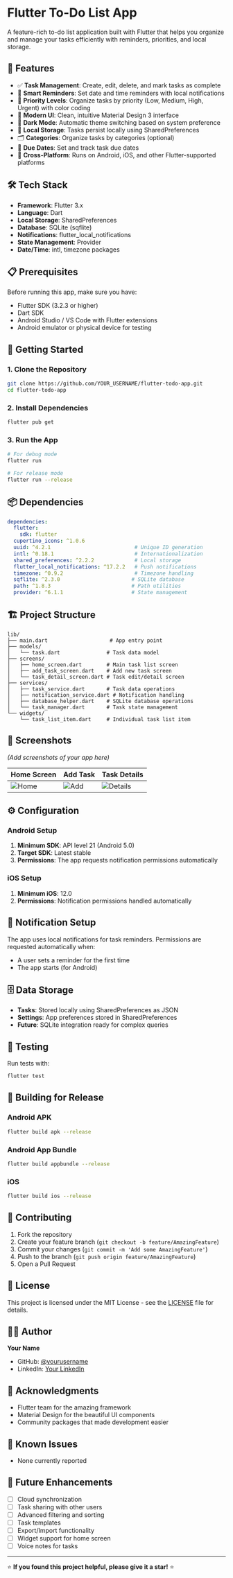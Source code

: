 # Flutter To-Do List App

A feature-rich to-do list application built with Flutter that helps you organize and manage your tasks efficiently with reminders, priorities, and local storage.

## 📱 Features

- ✅ **Task Management**: Create, edit, delete, and mark tasks as complete
- 🔔 **Smart Reminders**: Set date and time reminders with local notifications
- 🎯 **Priority Levels**: Organize tasks by priority (Low, Medium, High, Urgent) with color coding
- 📱 **Modern UI**: Clean, intuitive Material Design 3 interface
- 🌙 **Dark Mode**: Automatic theme switching based on system preference
- 💾 **Local Storage**: Tasks persist locally using SharedPreferences
- 🗂️ **Categories**: Organize tasks by categories (optional)
- 📅 **Due Dates**: Set and track task due dates
- 📱 **Cross-Platform**: Runs on Android, iOS, and other Flutter-supported platforms

## 🛠️ Tech Stack

- **Framework**: Flutter 3.x
- **Language**: Dart
- **Local Storage**: SharedPreferences
- **Database**: SQLite (sqflite)
- **Notifications**: flutter_local_notifications
- **State Management**: Provider
- **Date/Time**: intl, timezone packages

## 📋 Prerequisites

Before running this app, make sure you have:

- Flutter SDK (3.2.3 or higher)
- Dart SDK
- Android Studio / VS Code with Flutter extensions
- Android emulator or physical device for testing

## 🚀 Getting Started

### 1. Clone the Repository

```bash
git clone https://github.com/YOUR_USERNAME/flutter-todo-app.git
cd flutter-todo-app
```

### 2. Install Dependencies

```bash
flutter pub get
```

### 3. Run the App

```bash
# For debug mode
flutter run

# For release mode
flutter run --release
```

## 📦 Dependencies

```yaml
dependencies:
  flutter:
    sdk: flutter
  cupertino_icons: ^1.0.6
  uuid: ^4.2.1                           # Unique ID generation
  intl: ^0.18.1                          # Internationalization
  shared_preferences: ^2.2.2             # Local storage
  flutter_local_notifications: ^17.2.2   # Push notifications
  timezone: ^0.9.2                       # Timezone handling
  sqflite: ^2.3.0                       # SQLite database
  path: ^1.8.3                          # Path utilities
  provider: ^6.1.1                      # State management
```

## 🏗️ Project Structure

```
lib/
├── main.dart                    # App entry point
├── models/
│   └── task.dart               # Task data model
├── screens/
│   ├── home_screen.dart        # Main task list screen
│   ├── add_task_screen.dart    # Add new task screen
│   └── task_detail_screen.dart # Task edit/detail screen
├── services/
│   ├── task_service.dart       # Task data operations
│   ├── notification_service.dart # Notification handling
│   ├── database_helper.dart    # SQLite database operations
│   └── task_manager.dart       # Task state management
└── widgets/
    └── task_list_item.dart     # Individual task list item
```

## 🎨 Screenshots

*(Add screenshots of your app here)*

| Home Screen | Add Task | Task Details |
|-------------|----------|--------------|
| ![Home](screenshots/home.png) | ![Add](screenshots/add_task.png) | ![Details](screenshots/task_details.png) |

## ⚙️ Configuration

### Android Setup

1. **Minimum SDK**: API level 21 (Android 5.0)
2. **Target SDK**: Latest stable
3. **Permissions**: The app requests notification permissions automatically

### iOS Setup

1. **Minimum iOS**: 12.0
2. **Permissions**: Notification permissions handled automatically

## 🔔 Notification Setup

The app uses local notifications for task reminders. Permissions are requested automatically when:
- A user sets a reminder for the first time
- The app starts (for Android)

## 🗄️ Data Storage

- **Tasks**: Stored locally using SharedPreferences as JSON
- **Settings**: App preferences stored in SharedPreferences
- **Future**: SQLite integration ready for complex queries

## 🧪 Testing

Run tests with:

```bash
flutter test
```

## 🚢 Building for Release

### Android APK
```bash
flutter build apk --release
```

### Android App Bundle
```bash
flutter build appbundle --release
```

### iOS
```bash
flutter build ios --release
```

## 🤝 Contributing

1. Fork the repository
2. Create your feature branch (`git checkout -b feature/AmazingFeature`)
3. Commit your changes (`git commit -m 'Add some AmazingFeature'`)
4. Push to the branch (`git push origin feature/AmazingFeature`)
5. Open a Pull Request

## 📝 License

This project is licensed under the MIT License - see the [LICENSE](LICENSE) file for details.

## 👨‍💻 Author

**Your Name**
- GitHub: [@yourusername](https://github.com/yourusername)
- LinkedIn: [Your LinkedIn](https://linkedin.com/in/yourprofile)

## 🙏 Acknowledgments

- Flutter team for the amazing framework
- Material Design for the beautiful UI components
- Community packages that made development easier

## 🐛 Known Issues

- None currently reported

## 🔮 Future Enhancements

- [ ] Cloud synchronization
- [ ] Task sharing with other users
- [ ] Advanced filtering and sorting
- [ ] Task templates
- [ ] Export/Import functionality
- [ ] Widget support for home screen
- [ ] Voice notes for tasks

---

⭐ **If you found this project helpful, please give it a star!** ⭐
